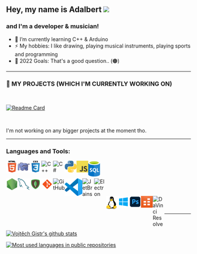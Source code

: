 ## Hey, my name is Adalbert <img src="https://media.giphy.com/media/hvRJCLFzcasrR4ia7z/giphy.gif" width="25px">

### and I'm a developer & musician!

- 🔎 I’m currently learning C++ & Arduino
- ⚡ My hobbies: I like drawing, playing musical instruments, playing sports and programming
- 🥅 2022 Goals: That's a good question.. (🟠)

---

### 👀 MY PROJECTS (WHICH I'M CURRENTLY WORKING ON)

<br>

[![Readme Card](https://github-readme-stats.vercel.app/api/pin/?username=DaRealAdalbertBro&theme=github_dark&repo=battleship-minigame)](https://github.com/DaRealAdalbertBro/BattleShip-minigame)

<br>

I'm not working on any bigger projects at the moment tho.

---

### Languages and Tools:

<img align="left" alt="HTML5" width="32px" src="https://raw.githubusercontent.com/github/explore/80688e429a7d4ef2fca1e82350fe8e3517d3494d/topics/html/html.png" />
<img align="left" alt="PHP" width="32px" src="./assets/php.png" />
<img align="left" alt="CSS3" width="32px" src="https://raw.githubusercontent.com/github/explore/80688e429a7d4ef2fca1e82350fe8e3517d3494d/topics/css/css.png" />
<img align="left" alt="C++" width="32px" src="https://raw.githubusercontent.com/isocpp/logos/master/cpp_logo.png" />
<img align="left" alt="C#" width="32px" src="https://camo.githubusercontent.com/8d56e87edf99e89bfc457cd62462e0b7aae19e6b197b1df5c542d474d8d76f81/68747470733a2f2f646576656c6f7065722e6665646f726170726f6a6563742e6f72672f7374617469632f6c6f676f2f6373686172702e706e67" />
<img align="left" alt="Python" width="32px" src="./assets/python.png" />
<img align="left" alt="JavaScript" width="32px" src="https://raw.githubusercontent.com/github/explore/80688e429a7d4ef2fca1e82350fe8e3517d3494d/topics/javascript/javascript.png" />
<img align="left" alt="SQL" width="32px" src="./assets/sql.png" />

<br /><br />

<img align="left" alt="Node.js" width="32px" src="https://raw.githubusercontent.com/github/explore/80688e429a7d4ef2fca1e82350fe8e3517d3494d/topics/nodejs/nodejs.png" />
<img align="left" alt="MySQL" width="32px" src="./assets/mysql.png" />
<img align="left" alt="MongoDB" width="32px" src="./assets/mongodb (2).png" />
<img align="left" alt="Git" width="32px" src="./assets/git (2).png" />
<img align="left" alt="GitHub" width="32px" src="https://cdn.icon-icons.com/icons2/2351/PNG/512/logo_github_icon_143196.png" />
<img align="left" alt="Visual Studio / Code" width="48px" src="https://raw.githubusercontent.com/github/explore/80688e429a7d4ef2fca1e82350fe8e3517d3494d/topics/visual-studio-code/visual-studio-code.png" />
<img align="left" alt="JetBrains" width="32px" src="https://resources.jetbrains.com/storage/products/company/brand/logos/jb_beam.png" />
<img align="left" alt="Electron" width="32px" src="https://upload.wikimedia.org/wikipedia/commons/9/91/Electron_Software_Framework_Logo.svg" />

<br /><br />

<img align="left" alt="Linux" width="32px" src="./assets/linux.png" />
<img align="left" alt="Windows" width="32px" src="./assets/windows.png" />
<img align="left" alt="Photoshop" width="32px" src="./assets/photoshop.png" />
<img align="left" alt="Cakewalk" width="32px" src="./assets/cakewalk.png" />
<img align="left" alt="DaVinci Resolve" width="32px" src="https://upload.wikimedia.org/wikipedia/commons/thumb/9/90/DaVinci_Resolve_17_logo.svg/240px-DaVinci_Resolve_17_logo.svg.png" />

<br /><br />

---

<br />
  

[![Vojtěch Gistr's github stats](https://github-readme-stats.vercel.app/api?username=DaRealAdalbertBro&show_icons=true&theme=radical)](https://github.com/DaRealAdalbertBro?tab=repositories)
  
[![Most used languages in public repositories](https://github-readme-stats.vercel.app/api/top-langs/?username=DaRealAdalbertBro&theme=radical&layout=compact)](https://github.com/DaRealAdalbertBro?tab=repositories)
 
